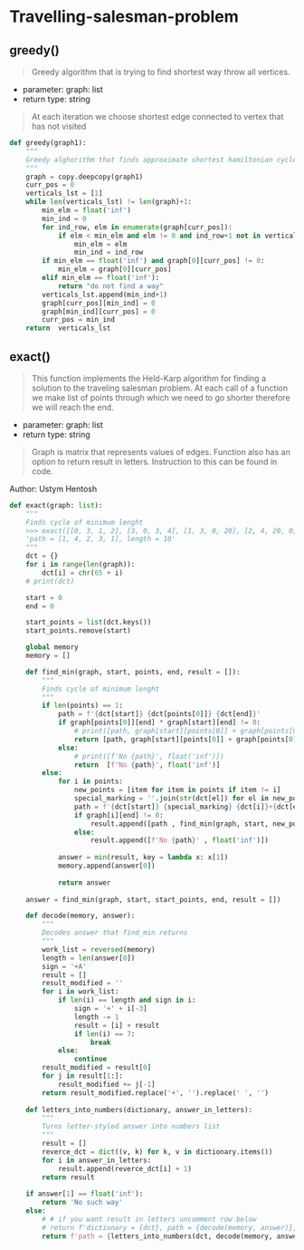 # Travelling-salesman-problem

## greedy()

> Greedy algorithm that is trying to find shortest way throw all vertices.
> 
- parameter: graph: list
- return type: string

> At each iteration we choose shortest edge connected to vertex that has not visited
> 

```python
def greedy(graph1):
    """
    Greedy alghorithm that finds approximate shortest hamiltonian cycle
    """
    graph = copy.deepcopy(graph1)
    curr_pos = 0
    verticals_lst = [1]
    while len(verticals_lst) != len(graph)+1:
        min_elm = float('inf')
        min_ind = 0
        for ind_row, elm in enumerate(graph[curr_pos]):
            if elm < min_elm and elm != 0 and ind_row+1 not in verticals_lst:
                min_elm = elm
                min_ind = ind_row
        if min_elm == float('inf') and graph[0][curr_pos] != 0:
            min_elm = graph[0][curr_pos]
        elif min_elm == float('inf'):
            return "do not find a way" 
        verticals_lst.append(min_ind+1)
        graph[curr_pos][min_ind] = 0
        graph[min_ind][curr_pos] = 0
        curr_pos = min_ind
    return  verticals_lst
```

## exact()

> This function implements the Held-Karp algorithm for finding a solution to the traveling salesman problem. At each call of a function we make list of points through which we need to go shorter therefore we will reach the end.
> 
- parameter: graph: list
- return type: string

> Graph is matrix that represents values of edges. Function also has an option to return result in letters. Instruction to this can be found in code.
> 

Author: Ustym Hentosh

```python
def exact(graph: list):
    """
    Finds cycle of minimum lenght
    >>> exact([[0, 3, 1, 2], [3, 0, 3, 4], [1, 3, 0, 20], [2, 4, 20, 0]])
    'path = [1, 4, 2, 3, 1], length = 10'
    """
    dct = {}
    for i in range(len(graph)):
        dct[i] = chr(65 + i)
    # print(dct)

    start = 0
    end = 0

    start_points = list(dct.keys())
    start_points.remove(start)

    global memory
    memory = []

    def find_min(graph, start, points, end, result = []):
        """
        Finds cycle of minimum lenght
        """
        if len(points) == 1:
            path = f'{dct[start]} {dct[points[0]]} {dct[end]}'
            if graph[points[0]][end] * graph[start][end] != 0:
                # print([path, graph[start][points[0]] + graph[points[0]][end] ])
                return [path, graph[start][points[0]] + graph[points[0]][end] ]
            else:
                # print([f'No {path}', float('inf')])
                return  [f'No {path}', float('inf')]
        else:
            for i in points:
                new_points = [item for item in points if item != i]
                special_marking = ''.join(str(dct[el]) for el in new_points)
                path = f'{dct[start]} {special_marking} {dct[i]}+{dct[end]}'
                if graph[i][end] != 0:
                    result.append([path , find_min(graph, start, new_points, i, [])[1] + graph[i][end]])
                else:
                    result.append([f'No {path}' , float('inf')])
            
            answer = min(result, key = lambda x: x[1])
            memory.append(answer[0])
            
            return answer
    
    answer = find_min(graph, start, start_points, end, result = [])

    def decode(memory, answer):
        """
        Decodes answer that find_min returns
        """
        work_list = reversed(memory)
        length = len(answer[0])
        sign = '+A'
        result = []
        result_modified = ''
        for i in work_list:
            if len(i) == length and sign in i:
                sign = '+' + i[-3]
                length -= 1
                result = [i] + result
                if len(i) == 7:
                    break
            else:
                continue
        result_modified = result[0]
        for j in result[1:]:
            result_modified += j[-1]
        return result_modified.replace('+', '').replace(' ', '')
    
    def letters_into_numbers(dictionary, answer_in_letters):
        """
        Turns letter-styled answer into numbers list
        """
        result = []
        reverce_dct = dict((v, k) for k, v in dictionary.items())
        for i in answer_in_letters:
            result.append(reverce_dct[i] + 1)
        return result
    
    if answer[1] == float('inf'):
        return 'No such way'
    else:
        # # if you want result in letters uncomment row below
        # return f'dictionary = {dct}, path = {decode(memory, answer)}, length = {answer[1]}'
        return f'path = {letters_into_numbers(dct, decode(memory, answer))}, length = {answer[1]}'
```
